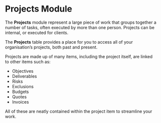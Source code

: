 # Projects Module

The **Projects** module represent a large piece of work that groups together a number of tasks, often executed by more than one person. Projects can be internal, or executed for clients.

The **Projects** table provides a place for you to access all of your organisation’s projects, both past and present. 

Projects are made up of many items, including the project itself, are linked to other items such as:
- Objectives
- Deliverables
- Risks
- Exclusions
- Budgets
- Quotes
- Invoices

All of these are neatly contained within the project item to streamline your work.